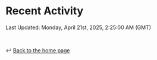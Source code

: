 # Recent Activity

<!--RECENT_ACTIVITY:start-->
<!--RECENT_ACTIVITY:end-->

<!--RECENT_ACTIVITY:last_update-->
Last Updated: Monday, April 21st, 2025, 2:25:00 AM (GMT)
<!--RECENT_ACTIVITY:last_update_end-->

<br>

↩️ [Back to the home page](/README.md)
